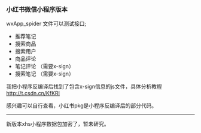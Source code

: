 ### 小红书微信小程序版本

wxApp_spider 文件可以测试接口;
   
- 推荐笔记   
- 搜索商品
- 搜索用户   
- 商品评论   
- 笔记评论  （需要x-sign） 
- 搜索笔记  （需要x-sign） 
   
我把小程序反编译后找到了包含x-sign信息的js文件，具体分析教程 http://t.csdn.cn/KfKRI
 
感兴趣可以自行查看，小红书pkg是小程序反编译后的部分代码。    


---

新版本xhs小程序数据包加密了，暂未研究。